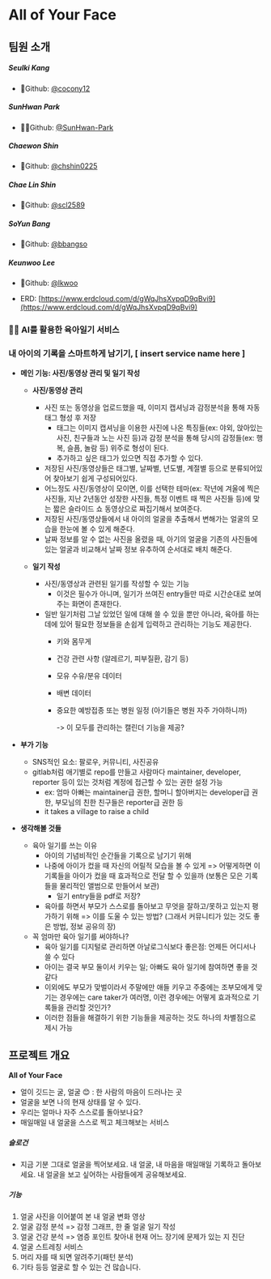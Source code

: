 # All of Your Face

## 팀원 소개

##### **Seulki Kang**

- 🍺Github: [@cocony12](https://github.com/cocony12)

##### **SunHwan Park**

- 🧙‍♂️Github: [@SunHwan-Park](https://github.com/SunHwan-Park)

##### **Chaewon Shin**  

- 🌮Github: [@chshin0225](https://github.com/chshin0225)

##### **Chae Lin Shin**

- 🍒Github: [@scl2589](https://github.com/scl2589)

##### **SoYun Bang**

- 🥨Github: [@bbangso](https://github.com/bbangso)

##### **Keunwoo Lee**

- 💪Github: [@lkwoo](https://github.com/lkwoo)


- ERD: [https://www.erdcloud.com/d/gWqJhsXvpqD9qBvi9](https://www.erdcloud.com/d/gWqJhsXvpqD9qBvi9)

### 👶🏻 **AI를 활용한 육아일기 서비스**
### **내 아이의 기록을 스마트하게 남기기, [ insert service name here ]**

- **메인 기능: 사진/동영상 관리 및 일기 작성**
    - **사진/동영상 관리**
        - 사진 또는 동영상을 업로드했을 때, 이미지 캡셔닝과 감정분석을 통해 자동 태그 형성 후 저장
            - 태그는 이미지 캡셔닝을 이용한 사진에 나온 특징들(ex: 야외, 앉아있는 사진, 친구들과 노는 사진 등)과 감정 분석을 통해 당시의 감정들(ex: 행복, 슬픔, 놀람 등) 위주로 형성이 된다.
            - 추가하고 싶은 태그가 있으면 직접 추가할 수 있다.
        - 저장된 사진/동영상들은 태그별, 날짜별, 년도별, 계절별 등으로 분류되어있어 찾아보기 쉽게 구성되어있다.
        - 어느정도 사진/동영상이 모이면, 이를 선택한 테마(ex: 작년에 겨울에 찍은 사진들, 지난 2년동안 성장한 사진들, 특정 이벤트 때 찍은 사진들 등)에 맞는 짧은 슬라이드 쇼 동영상으로 짜집기해서 보여준다.
        - 저장된 사진/동영상들에서 내 아이의 얼굴을 추출해서 변해가는 얼굴의 모습을 한눈에 볼 수 있게 해준다.
        - 날짜 정보를 알 수 없는 사진을 올렸을 때, 아기의 얼굴을 기존의 사진들에 있는 얼굴과 비교해서 날짜 정보 유추하여 순서대로 배치 해준다.

    - **일기 작성**
        - 사진/동영상과 관련된 일기를 작성할 수 있는 기능
            - 이것은 필수가 아니며, 일기가 쓰여진 entry들만 따로 시간순대로 보여주는 화면이 존재한다.
        - 일반 일기처럼 그날 있었던 일에 대해 쓸 수 있을 뿐만 아니라, 육아를 하는데에 있어 필요한 정보들을 손쉽게 입력하고 관리하는 기능도 제공한다.
            - 키와 몸무게
            - 건강 관련 사항 (알레르기, 피부질환, 감기 등)
            - 모유 수유/분유 데이터
            - 배변 데이터
            - 중요한 예방접종 또는 병원 일정 (아기들은 병원 자주 가야하니까)

                -> 이 모두를 관리하는 캘린더 기능을 제공?

- **부가 기능**
    - SNS적인 요소: 팔로우, 커뮤니티, 사진공유
    - gitlab처럼 애기별로 repo를 만들고 사람마다 maintainer, developer, reporter 등이 있는 것처럼 계정에 접근할 수 있는 권한 설정 가능
        - ex: 엄마 아빠는 maintainer급 권한, 할머니 할아버지는 developer급 권한, 부모님의 친한 친구들은 reporter급 권한 등
        - it takes a village to raise a child

- **생각해볼 것들**
    - 육아 일기를 쓰는 이유
        - 아이의 기념비적인 순간들을 기록으로 남기기 위해
        - 나중에 아이가 컸을 때 자신의 어릴적 모습을 볼 수 있게 => 어떻게하면 이 기록들을 아이가 컸을 때 효과적으로 전달 할 수 있을까 (보통은 모은 기록들을 물리적인 앨범으로 만들어서 보관)
            - 일기 entry들을 pdf로 저장?
        - 육아를 하면서 부모가 스스로를 돌아보고 무엇을 잘하고/못하고 있는지 평가하기 위해 => 이를 도울 수 있는 방법? (그래서 커뮤니티가 있는 것도 좋은 방법, 정보 공유의 장)
    - 꼭 엄마만 육아 일기를 써야하나?
        - 육아 일기를 디지털로 관리하면 아날로그식보다 좋은점: 언제든 어디서나 쓸 수 있다
        - 아이는 결국 부모 둘이서 키우는 일; 아빠도 육아 일기에 참여하면 좋을 것 같다
        - 이외에도 부모가 맞벌이라서 주말에만 애들 키우고 주중에는 조부모에게 맞기는 경우에는 care taker가 여러명, 이런 경우에는 어떻게 효과적으로 기록들을 관리할 것인가?
        - 이러한 점들을 해결하기 위한 기능들을 제공하는 것도 하나의 차별점으로 제시 가능







## 프로젝트 개요 

**All of Your Face**

- 얼이 깃드는 굴, 얼굴 😊 : 한 사람의 마음이 드러나는 곳
- 얼굴을 보면 나의 현재 상태를 알 수 있다.
- 우리는 얼마나 자주 스스로를 돌아보나요?
- 매일매일 내 얼굴을 스스로 찍고 체크해보는 서비스

##### 슬로건

- 지금 기분 그대로 얼굴을 찍어보세요.
  내 얼굴, 내 마음을 매일매일 기록하고 돌아보세요.
  내 얼굴을 보고 싶어하는 사람들에게 공유해보세요.

##### 기능

1. 얼굴 사진을 이어붙여 본 내 얼굴 변화 영상
2. 얼굴 감정 분석 => 감정 그래프, 한 줄 얼굴 일기 작성
3. 얼굴 건강 분석 => 염증 포인트 찾아내 현재 어느 장기에 문제가 있는 지 진단
4. 얼굴 스트레칭 서비스
5. 머리 자를 때 되면 알려주기(패턴 분석)
6. 기타 등등 얼굴로 할 수 있는 건 많습니다.